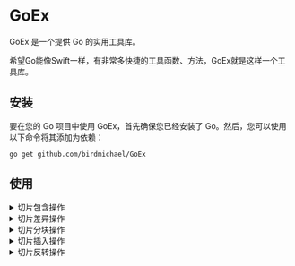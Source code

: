 # GoEx

GoEx 是一个提供 Go 的实用工具库。

希望Go能像Swift一样，有非常多快捷的工具函数、方法，GoEx就是这样一个工具库。

## 安装

要在您的 Go 项目中使用 GoEx，首先确保您已经安装了 Go。然后，您可以使用以下命令将其添加为依赖：

```
go get github.com/birdmichael/GoEx
```

## 使用
<details>
<summary>切片包含操作</summary>

```go
import "github.com/birdmichael/GoEx/slice"

// 检查切片中是否包含特定元素
result := slice.Contain([]int{1, 2, 3}, 2) // 返回 true

// 检查切片中是否存在满足特定条件的元素
result := slice.ContainBy([]int{1, 2, 3}, func(item int) bool { return item > 1 }) // 返回 true

// 检查一个切片是否包含另一个子切片
result := slice.ContainSubSlice([]int{1, 2, 3, 4}, []int{2, 3}) // 返回 true
```

</details>

<details>
<summary>切片差异操作</summary>

```go
// 获取两个切片的差异元素
diff := slice.Difference([]int{1, 2, 3, 4, 5}, []int{3, 4, 6}) // 返回 []int{1, 2, 5, 6}
```

</details>

<details>
<summary>切片分块操作</summary>

```go
// 将切片按指定的大小分割成多个子切片
chunks := slice.Chunk([]int{1, 2, 3, 4, 5, 6, 7}, 3) // 返回 [][]int{{1, 2, 3}, {4, 5, 6}, {7}}
```

</details>

<details>
<summary>切片插入操作</summary>

```go
// 在切片的开头添加一个元素
newSlice := slice.Prepend([]int{2, 3, 4}, 1) // 返回 []int{1, 2, 3, 4}

// 在指定索引处插入元素
newSlice := slice.InsertAt([]int{1, 2, 3}, 1, 4) // 返回 []int{1, 4, 2, 3}
```

</details>

<details>
<summary>切片反转操作</summary>

```go
// 将切片中的元素顺序颠倒
slice := []int{1, 2, 3, 4, 5}
slice.Reverse(slice) // slice 现在是 []int{5, 4, 3, 2, 1}
```

</details>





